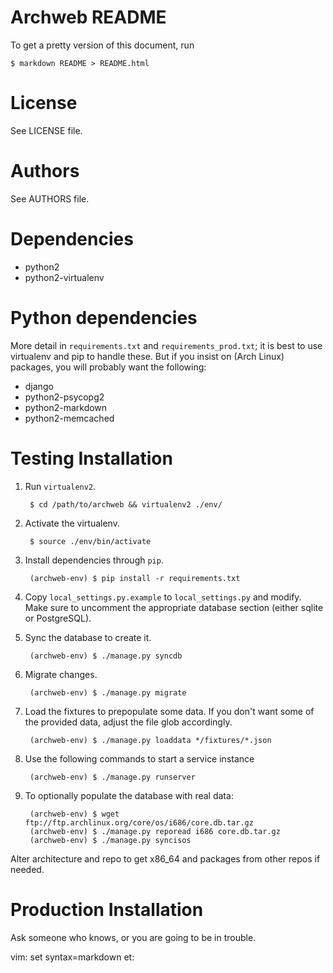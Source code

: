 # Archweb README

To get a pretty version of this document, run

    $ markdown README > README.html

# License

See LICENSE file.

# Authors

See AUTHORS file.

# Dependencies

- python2
- python2-virtualenv

# Python dependencies

More detail in `requirements.txt` and `requirements_prod.txt`; it is best to
use virtualenv and pip to handle these. But if you insist on (Arch Linux)
packages, you will probably want the following:

- django
- python2-psycopg2
- python2-markdown
- python2-memcached

# Testing Installation

1. Run `virtualenv2`.

        $ cd /path/to/archweb && virtualenv2 ./env/

2. Activate the virtualenv.

        $ source ./env/bin/activate

2. Install dependencies through `pip`.

        (archweb-env) $ pip install -r requirements.txt

3. Copy `local_settings.py.example` to `local_settings.py` and modify.
   Make sure to uncomment the appropriate database section (either sqlite or
   PostgreSQL).

4. Sync the database to create it.

        (archweb-env) $ ./manage.py syncdb

5. Migrate changes.

        (archweb-env) $ ./manage.py migrate

6. Load the fixtures to prepopulate some data. If you don't want some of the
   provided data, adjust the file glob accordingly.

        (archweb-env) $ ./manage.py loaddata */fixtures/*.json

7. Use the following commands to start a service instance

        (archweb-env) $ ./manage.py runserver

8. To optionally populate the database with real data:

        (archweb-env) $ wget ftp://ftp.archlinux.org/core/os/i686/core.db.tar.gz
        (archweb-env) $ ./manage.py reporead i686 core.db.tar.gz
        (archweb-env) $ ./manage.py syncisos

Alter architecture and repo to get x86\_64 and packages from other repos if
needed.

# Production Installation

Ask someone who knows, or you are going to be in trouble.

vim: set syntax=markdown et:
